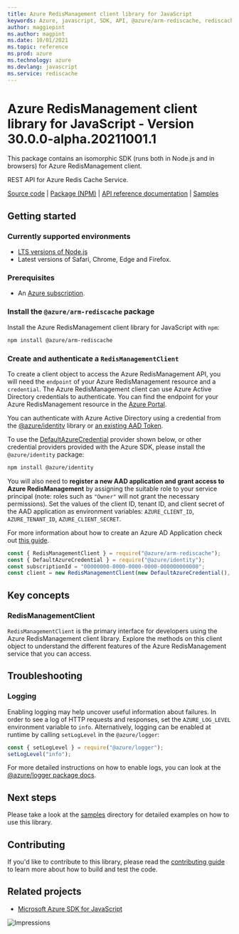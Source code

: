```yaml
---
title: Azure RedisManagement client library for JavaScript
keywords: Azure, javascript, SDK, API, @azure/arm-rediscache, rediscache
author: maggiepint
ms.author: magpint
ms.date: 10/01/2021
ms.topic: reference
ms.prod: azure
ms.technology: azure
ms.devlang: javascript
ms.service: rediscache
---
```


# Azure RedisManagement client library for JavaScript - Version 30.0.0-alpha.20211001.1 


This package contains an isomorphic SDK (runs both in Node.js and in browsers) for Azure RedisManagement client.

REST API for Azure Redis Cache Service.

[Source code](https://github.com/Azure/azure-sdk-for-js/tree/main/sdk/redis/arm-rediscache) |
[Package (NPM)](https://www.npmjs.com/package/@azure/arm-rediscache) |
[API reference documentation](https://docs.microsoft.com/javascript/api/@azure/arm-rediscache) |
[Samples](https://github.com/Azure-Samples/azure-samples-js-management)

## Getting started

### Currently supported environments

- [LTS versions of Node.js](https://nodejs.org/about/releases/)
- Latest versions of Safari, Chrome, Edge and Firefox.

### Prerequisites

- An [Azure subscription][azure_sub].

### Install the `@azure/arm-rediscache` package

Install the Azure RedisManagement client library for JavaScript with `npm`:

```bash
npm install @azure/arm-rediscache
```

### Create and authenticate a `RedisManagementClient`

To create a client object to access the Azure RedisManagement API, you will need the `endpoint` of your Azure RedisManagement resource and a `credential`. The Azure RedisManagement client can use Azure Active Directory credentials to authenticate.
You can find the endpoint for your Azure RedisManagement resource in the [Azure Portal][azure_portal].

You can authenticate with Azure Active Directory using a credential from the [@azure/identity][azure_identity] library or [an existing AAD Token](https://github.com/Azure/azure-sdk-for-js/blob/master/sdk/identity/identity/samples/AzureIdentityExamples.md#authenticating-with-a-pre-fetched-access-token).

To use the [DefaultAzureCredential][defaultazurecredential] provider shown below, or other credential providers provided with the Azure SDK, please install the `@azure/identity` package:

```bash
npm install @azure/identity
```

You will also need to **register a new AAD application and grant access to Azure RedisManagement** by assigning the suitable role to your service principal (note: roles such as `"Owner"` will not grant the necessary permissions).
Set the values of the client ID, tenant ID, and client secret of the AAD application as environment variables: `AZURE_CLIENT_ID`, `AZURE_TENANT_ID`, `AZURE_CLIENT_SECRET`.

For more information about how to create an Azure AD Application check out [this guide](https://docs.microsoft.com/azure/active-directory/develop/howto-create-service-principal-portal).

```javascript
const { RedisManagementClient } = require("@azure/arm-rediscache");
const { DefaultAzureCredential } = require("@azure/identity");
const subscriptionId = "00000000-0000-0000-0000-000000000000";
const client = new RedisManagementClient(new DefaultAzureCredential(), subscriptionId);
```

## Key concepts

### RedisManagementClient

`RedisManagementClient` is the primary interface for developers using the Azure RedisManagement client library. Explore the methods on this client object to understand the different features of the Azure RedisManagement service that you can access.

## Troubleshooting

### Logging

Enabling logging may help uncover useful information about failures. In order to see a log of HTTP requests and responses, set the `AZURE_LOG_LEVEL` environment variable to `info`. Alternatively, logging can be enabled at runtime by calling `setLogLevel` in the `@azure/logger`:

```javascript
const { setLogLevel } = require("@azure/logger");
setLogLevel("info");
```

For more detailed instructions on how to enable logs, you can look at the [@azure/logger package docs](https://github.com/Azure/azure-sdk-for-js/tree/main/sdk/core/logger).

## Next steps

Please take a look at the [samples](https://github.com/Azure-Samples/azure-samples-js-management) directory for detailed examples on how to use this library.

## Contributing

If you'd like to contribute to this library, please read the [contributing guide](https://github.com/Azure/azure-sdk-for-js/blob/main/CONTRIBUTING.md) to learn more about how to build and test the code.

## Related projects

- [Microsoft Azure SDK for JavaScript](https://github.com/Azure/azure-sdk-for-js)

![Impressions](https://azure-sdk-impressions.azurewebsites.net/api/impressions/azure-sdk-for-js%2Fsdk%2Fredis%2Farm-rediscache%2FREADME.png)

[azure_cli]: https://docs.microsoft.com/cli/azure
[azure_sub]: https://azure.microsoft.com/free/
[azure_sub]: https://azure.microsoft.com/free/
[azure_portal]: https://portal.azure.com
[azure_identity]: https://github.com/Azure/azure-sdk-for-js/tree/main/sdk/identity/identity
[defaultazurecredential]: https://github.com/Azure/azure-sdk-for-js/tree/main/sdk/identity/identity#defaultazurecredential


